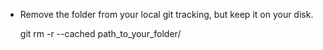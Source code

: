 - Remove the folder from your local git tracking, but keep it on your disk.
    
    git rm -r --cached path_to_your_folder/
